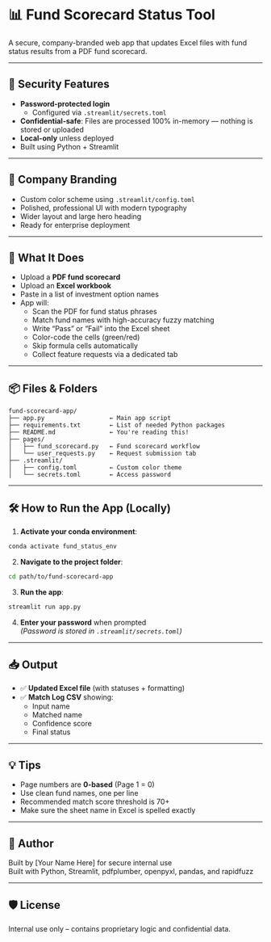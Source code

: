 # 📊 Fund Scorecard Status Tool

A secure, company-branded web app that updates Excel files with fund status results from a PDF fund scorecard.

---

## 🔐 Security Features

- **Password-protected login**
  - Configured via `.streamlit/secrets.toml`
- **Confidential-safe**: Files are processed 100% in-memory — nothing is stored or uploaded
- **Local-only** unless deployed
- Built using Python + Streamlit

---

## 🎨 Company Branding

- Custom color scheme using `.streamlit/config.toml`
- Polished, professional UI with modern typography
- Wider layout and large hero heading
- Ready for enterprise deployment

---

## 🧰 What It Does

- Upload a **PDF fund scorecard**
- Upload an **Excel workbook**
- Paste in a list of investment option names
- App will:
  - Scan the PDF for fund status phrases
  - Match fund names with high-accuracy fuzzy matching
  - Write “Pass” or “Fail” into the Excel sheet
  - Color-code the cells (green/red)
  - Skip formula cells automatically
  - Collect feature requests via a dedicated tab

---

## 📦 Files & Folders

```
fund-scorecard-app/
├── app.py                  ← Main app script
├── requirements.txt        ← List of needed Python packages
├── README.md               ← You're reading this!
├── pages/
│   ├── fund_scorecard.py   ← Fund scorecard workflow
│   └── user_requests.py    ← Request submission tab
├── .streamlit/
│   ├── config.toml         ← Custom color theme
│   └── secrets.toml        ← Access password
```

---

## 🛠 How to Run the App (Locally)

1. **Activate your conda environment**:

```bash
conda activate fund_status_env
```

2. **Navigate to the project folder**:

```bash
cd path/to/fund-scorecard-app
```

3. **Run the app**:

```bash
streamlit run app.py
```

4. **Enter your password** when prompted  
   *(Password is stored in `.streamlit/secrets.toml`)*

---

## 📥 Output

- ✅ **Updated Excel file** (with statuses + formatting)
- ✅ **Match Log CSV** showing:
  - Input name
  - Matched name
  - Confidence score
  - Final status

---

## 💡 Tips

- Page numbers are **0-based** (Page 1 = 0)
- Use clean fund names, one per line
- Recommended match score threshold is 70+
- Make sure the sheet name in Excel is spelled exactly

---

## 📌 Author

Built by [Your Name Here] for secure internal use  
Built with Python, Streamlit, pdfplumber, openpyxl, pandas, and rapidfuzz

---

## 🛡️ License

Internal use only – contains proprietary logic and confidential data.
